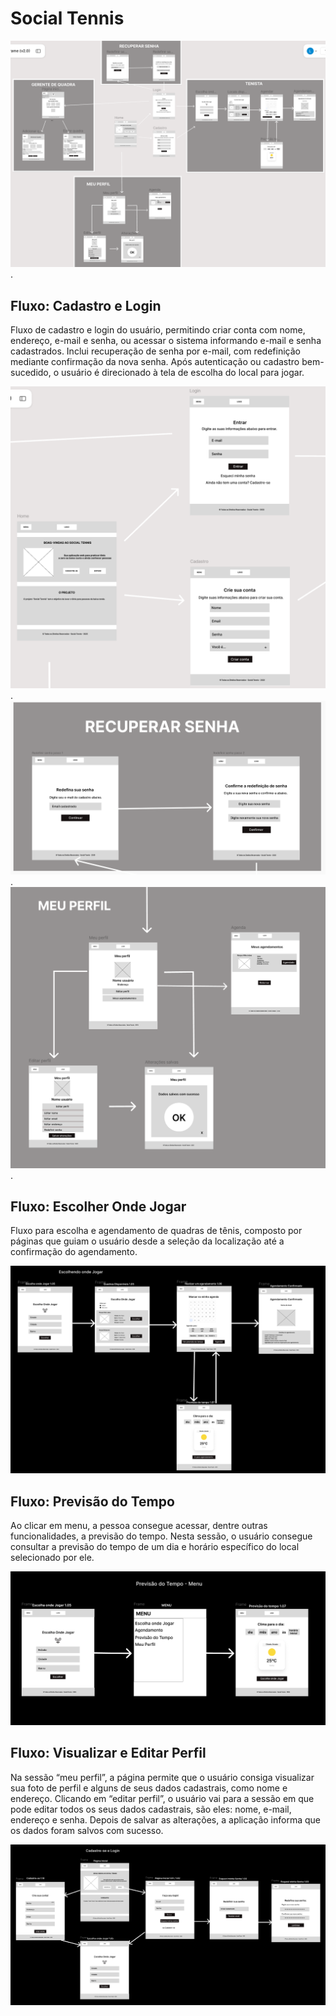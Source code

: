 # Social Tennis

![Fluxo Geral](img/userflow.visaogeral.png).

## Fluxo: Cadastro e Login

Fluxo de cadastro e login do usuário, permitindo criar conta com nome, endereço, e-mail e senha, ou acessar o sistema informando e-mail e senha cadastrados. Inclui recuperação de senha por e-mail, com redefinição mediante confirmação da nova senha. Após autenticação ou cadastro bem-sucedido, o usuário é direcionado à tela de escolha do local para jogar.

![Fluxo Cadastro e Login](img/userflo.cadastro.login.png).
![Fluxo Recuperar senha](img/userflow.recuperarsenha.png).
![Fluxo Meu perfil](img/userflow.meuperfil.png).


## Fluxo: Escolher Onde Jogar

Fluxo para escolha e agendamento de quadras de tênis, composto por páginas que guiam o usuário desde a seleção da localização até a confirmação do agendamento.

![Fluxo Onde Jogar](img/userflow_escolhendo_onde_jogar.png)


## Fluxo: Previsão do Tempo

Ao clicar em menu, a pessoa consegue acessar, dentre outras funcionalidades, a previsão do tempo. Nesta sessão, o usuário consegue consultar a previsão do tempo de um dia e horário específico do local selecionado por ele. 

![Fluxo Onde Jogar](img/userflow_previsao_do_tempo.png)

## Fluxo: Visualizar e Editar Perfil

Na sessão “meu perfil”, a página permite que o usuário consiga visualizar sua foto de perfil e alguns de seus dados cadastrais, como nome e endereço. Clicando em “editar perfil”, o usuário vai para a sessão em que pode editar todos os seus dados cadastrais, são eles: nome, e-mail, endereço e senha. Depois de salvar as alterações, a aplicação informa que os dados foram salvos com sucesso.

![Fluxo Onde Jogar](img/userflow_cadastrese_login.png)

